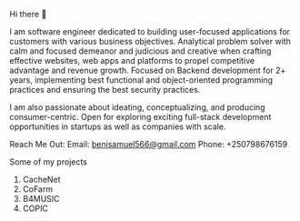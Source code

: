 Hi there 👋

I am software engineer dedicated to building user-focused applications for customers with various business objectives. Analytical problem solver with calm and focused demeanor and judicious and creative when crafting effective websites, web apps and platforms to propel competitive advantage and revenue growth. Focused on Backend development for 2+ years, implementing best functional and object-oriented programming practices and ensuring the best security practices.

I am also passionate about ideating, conceptualizing, and producing consumer-centric. Open for exploring exciting full-stack development opportunities in startups as well as companies with scale.

Reach Me Out:
  Email: benisamuel566@gmail.com
  Phone: +250798676159

Some of my projects
 1. CacheNet
 2. CoFarm
 3. B4MUSIC
 4. COPIC

